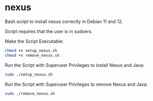 # nexus
Bash script to install nexus correctly in Debian 11 and 12.

Script requires that the user is in sudoers.

Make the Script Executable:

```bash
chmod +x setup_nexus.sh
chmod +x remove_nexus.sh
```

Run the Script with Superuser Privileges to install Nexus and Java:

```bash
sudo ./setup_nexus.sh
```


Run the Script with Superuser Privileges to remove Nexus and Java:

```bash
sudo ./remove_nexus.sh
```
